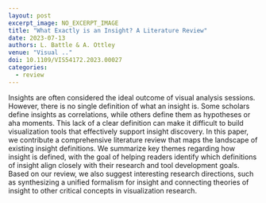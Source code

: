 ```yaml
---
layout: post
excerpt_image: NO_EXCERPT_IMAGE
title: "What Exactly is an Insight? A Literature Review"
date: 2023-07-13
authors: L. Battle & A. Ottley
venue: "Visual .."
doi: 10.1109/VIS54172.2023.00027
categories:
  - review
---
```

Insights are often considered the ideal outcome of visual analysis sessions. However, there is no single definition of what an insight is. Some scholars define insights as correlations, while others define them as hypotheses or aha moments. This lack of a clear definition can make it difficult to build visualization tools that effectively support insight discovery. In this paper, we contribute a comprehensive literature review that maps the landscape of existing insight definitions. We summarize key themes regarding how insight is defined, with the goal of helping readers identify which definitions of insight align closely with their research and tool development goals. Based on our review, we also suggest interesting research directions, such as synthesizing a unified formalism for insight and connecting theories of insight to other critical concepts in visualization research.
